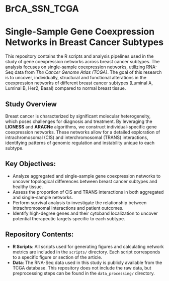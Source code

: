 # BrCA_SSN_TCGA

# Single-Sample Gene Coexpression Networks in Breast Cancer Subtypes

This repository contains the R scripts and analysis pipelines used in the study of gene coexpression networks across breast cancer subtypes. The analysis focuses on single-sample coexpression networks, utilizing RNA-Seq data from *The Cancer Genome Atlas (TCGA)*. The goal of this research is to uncover, individually, structural and functional alterations in the coexpression networks of different breast cancer subtypes (Luminal A, Luminal B, Her2, Basal) compared to normal breast tissue.

## Study Overview
Breast cancer is characterized by significant molecular heterogeneity, which poses challenges for diagnosis and treatment. By leveraging the **LIONESS** and **ARACNe** algorithms, we construct individual-specific gene coexpression networks. These networks allow for a detailed exploration of intrachromosomal (CIS) and interchromosomal (TRANS) interactions, identifying patterns of genomic regulation and instability unique to each subtype.

## Key Objectives:
- Analyze aggregated and single-sample gene coexpression networks to uncover topological differences between breast cancer subtypes and healthy tissue.
- Assess the proportion of CIS and TRANS interactions in both aggregated and single-sample networks.
- Perform survival analysis to investigate the relationship between intrachromosomal interactions and patient outcomes.
- Identify high-degree genes and their cytoband localization to uncover potential therapeutic targets specific to each subtype.

## Repository Contents:
- **R Scripts**: All scripts used for generating figures and calculating network metrics are included in the `scripts/` directory. Each script corresponds to a specific figure or section of the article.
- **Data**: The RNA-Seq data used in this study is publicly available from the TCGA database. This repository does not include the raw data, but preprocessing steps can be found in the `data_processing/` directory.


